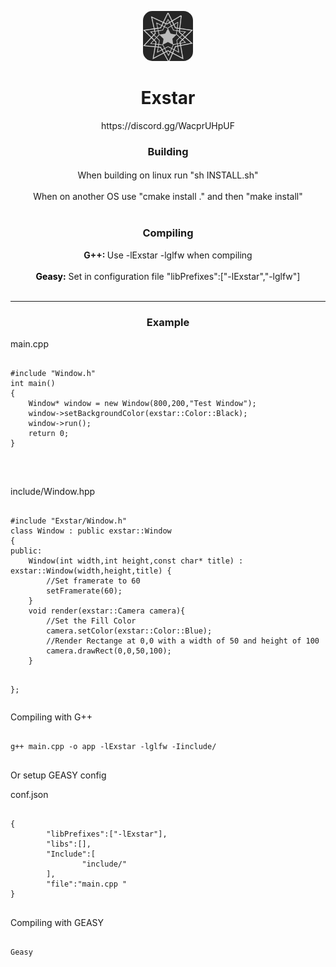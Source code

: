 <p align="center">
	<img src="Exstar.jpg" alt="Geno" width="80" height="80" style="border-radius: 15px"><h1 align="center">Exstar</h1><p align="center">https://discord.gg/WacprUHpUF</p>
</p>


<h3 align="center">Building</h3>
<h4 align="center" style="font-weight: 400;">
	When building on linux run "sh INSTALL.sh"<br><br>
	When on another OS use "cmake install ." and then "make install"
	<br>
	<br>
</h4>

<h3 align="center">Compiling</h3>
<p align="center">
	<span style="font-weight: bold;">G++: </span> Use -lExstar -lglfw when compiling<br><br>
	<a href="https://github.com/benajah/GEASY/releases/tag/Release" style="text-decoration: none; color: black;"><span style="font-weight: bold;">Geasy:</a> </span> Set in configuration file  "libPrefixes":["-lExstar","-lglfw"]<br><br>
</p>
<hr noshade>
<h3 align="center">
	Example
</h3>
<p>main.cpp</p>
<pre>
<code>
#include "Window.h"
int main()
{
	Window* window = new Window(800,200,"Test Window");
	window->setBackgroundColor(exstar::Color::Black);
	window->run();
	return 0;
}
</code>
</pre><br>
<p>include/Window.hpp</p>
<pre>
<code>
#include "Exstar/Window.h"
class Window : public exstar::Window
{
public:
	Window(int width,int height,const char* title) : exstar::Window(width,height,title) {
		//Set framerate to 60
		setFramerate(60);
	}
	void render(exstar::Camera camera){
		//Set the Fill Color
		camera.setColor(exstar::Color::Blue);
		//Render Rectange at 0,0 with a width of 50 and height of 100
		camera.drawRect(0,0,50,100);
	}

};
</code>
</pre>
<p>Compiling with G++</p>
<pre><code>
g++ main.cpp -o app -lExstar -lglfw -Iinclude/
</code>
</pre>
<p>Or setup GEASY config</p>
<p>conf.json</p>
<pre>
<code>
{
        "libPrefixes":["-lExstar"],
        "libs":[],
        "Include":[
                "include/"
        ],
        "file":"main.cpp "
}
</code>
</pre>
<p>Compiling with GEASY</p>
<pre>
<code>
Geasy
</code>
</pre>
